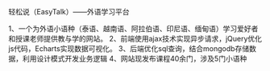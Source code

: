 ﻿轻松说（EasyTalk）——外语学习平台

1、一个为外语小语种（泰语、越南语、阿拉伯语、印尼语、缅甸语）学习爱好者和授课老师提供教与学的网站。
2、前端使用ajax技术实现异步请求，jQuery优化js代码，Echarts实现数据可视化。
3、后端优化sql查询，结合mongodb存储数据，利用设计模式开发业务逻辑
4、网站现发布课程40余门，涉及5门小语种